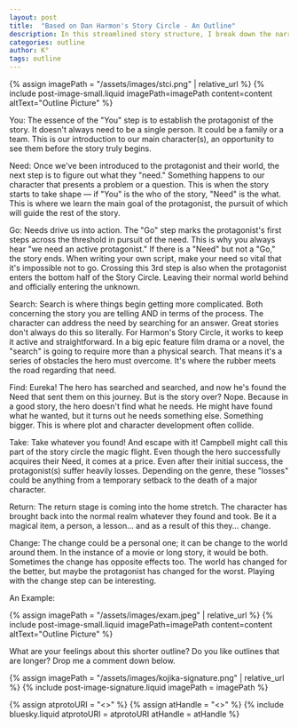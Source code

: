 ```yaml
---
layout: post
title:  "Based on Dan Harmon's Story Circle - An Outline"
description: In this streamlined story structure, I break down the narrative journey into eight essential steps, from "You" to "Change." Based on Dan Harmon's Story Circle, this framework focuses on the protagonist's evolution through clear action-oriented stages. Each step builds naturally from the last - establishing character, identifying needs, taking action, searching, finding (but not what was expected), taking (at a cost), returning, and finally changing. It's a simplified but powerful tool that helps writers maintain focus on both character development and plot momentum.
categories: outline
author: K°
tags: outline
---
```

<div>
{% assign imagePath = "/assets/images/stci.png" | relative_url %}
{% include post-image-small.liquid imagePath=imagePath content=content 
altText="Outline Picture" %}
</div>

You: The essence of the "You" step is to establish the protagonist of the story. It doesn't always need to be a single person. It could be a family or a team. This is our introduction to our main character(s), an opportunity to see them before the story truly begins.

Need: Once we've been introduced to the protagonist and their world, the next step is to figure out what they "need." Something happens to our character that presents a problem or a question. This is when the story starts to take shape — if "You" is the who of the story, "Need" is the what. This is where we learn the main goal of the protagonist, the pursuit of which will guide the rest of the story.

Go: Needs drive us into action. The "Go" step marks the protagonist's first steps across the threshold in pursuit of the need. This is why you always hear "we need an active protagonist." If there is a "Need" but not a "Go," the story ends. When writing your own script, make your need so vital that it's impossible not to go. Crossing this 3rd step is also when the protagonist enters the bottom half of the Story Circle. Leaving their normal world behind and officially entering the unknown.

Search: Search is where things begin getting more complicated. Both concerning the story you are telling AND in terms of the process. The character can address the need by searching for an answer. Great stories don't always do this so literally. For Harmon's Story Circle, it works to keep it active and straightforward. In a big epic feature film drama or a novel, the "search" is going to require more than a physical search. That means it's a series of obstacles the hero must overcome. It's where the rubber meets the road regarding that need.

Find: Eureka! The hero has searched and searched, and now he's found the Need that sent them on this journey. But is the story over? Nope. Because in a good story, the hero doesn't find what he needs. He might have found what he wanted, but it turns out he needs something else. Something bigger. This is where plot and character development often collide.

Take: Take whatever you found! And escape with it! Campbell might call this part of the story circle the magic flight. Even though the hero successfully acquires their Need, it comes at a price. Even after their initial success, the protagonist(s) suffer heavily losses. Depending on the genre, these "losses" could be anything from a temporary setback to the death of a major character.

Return: The return stage is coming into the home stretch. The character has brought back into the normal realm whatever they found and took. Be it a magical item, a person, a lesson... and as a result of this they... change.

Change: The change could be a personal one; it can be change to the world around them. In the instance of a movie or long story, it would be both. Sometimes the change has opposite effects too. The world has changed for the better, but maybe the protagonist has changed for the worst. Playing with the change step can be interesting.

An Example:
<div>
{% assign imagePath = "/assets/images/exam.jpeg" | relative_url %}
{% include post-image-small.liquid imagePath=imagePath content=content 
altText="Outline Picture" %}
</div>

What are your feelings about this shorter outline? Do you like outlines that are longer? Drop me a comment down below.

<!-- signature -->
{% assign imagePath = "/assets/images/kojika-signature.png" | relative_url %}
{% include post-image-signature.liquid imagePath = imagePath %}

<!-- comments -->
{% assign atprotoURI = "<<atprotoURI>>" %}
{% assign atHandle = "<<atHandle>>" %}
{% include bluesky.liquid atprotoURI = atprotoURI atHandle = atHandle %}